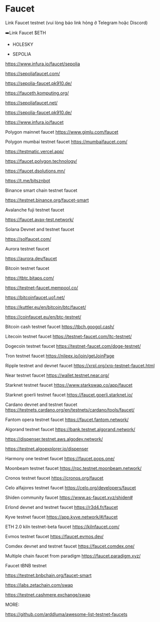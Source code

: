 # Faucet

Link Faucet testnet (vui lòng báo link hỏng ở Telegram hoặc Discord)

➡️Link Faucet $ETH 

- HOLESKY

- SEPOLIA

https://www.infura.io/faucet/sepolia

https://sepoliafaucet.com/

https://sepolia-faucet.pk910.de/

https://fauceth.komputing.org/

https://sepoliafaucet.net/

https://sepolia-faucet.pk910.de/

https://www.infura.io/faucet


Polygon mainnet faucet
https://www.gimlu.com/faucet

Polygon mumbai testnet faucet
https://mumbaifaucet.com/

https://testmatic.vercel.app/

https://faucet.polygon.technology/

https://faucet.dsolutions.mn/

https://t.me/bitsznbot

Binance smart chain testnet faucet

https://testnet.binance.org/faucet-smart

Avalanche fuji testnet faucet

https://faucet.avax-test.network/

Solana Devnet and testnet faucet

https://solfaucet.com/

Aurora testnet faucet

https://aurora.dev/faucet

Bitcoin testnet faucet

https://tbtc.bitaps.com/

https://testnet-faucet.mempool.co/

https://bitcoinfaucet.uo1.net/

https://kuttler.eu/en/bitcoin/btc/faucet/

https://coinfaucet.eu/en/btc-testnet/

Bitcoin cash testnet faucet
https://tbch.googol.cash/

Litecoin testnet faucet
https://testnet-faucet.com/ltc-testnet/

Dogecoin testnet faucet
https://testnet-faucet.com/doge-testnet/

Tron testnet faucet
https://nileex.io/join/getJoinPage

Ripple testnet and devnet faucet
https://xrpl.org/xrp-testnet-faucet.html

Near testnet faucet
https://wallet.testnet.near.org/

Starknet testnet faucet
https://www.starkswap.co/app/faucet

Starknet goerli testnet faucet
https://faucet.goerli.starknet.io/

Cardano devnet and testnet faucet
https://testnets.cardano.org/en/testnets/cardano/tools/faucet/

Fantom opera testnet faucet
https://faucet.fantom.network/

Algorand testnet faucet
https://bank.testnet.algorand.network/

https://dispenser.testnet.aws.algodev.network/

https://testnet.algoexplorer.io/dispenser

Harmony one testnet faucet
https://faucet.pops.one/

Moonbeam testnet faucet
https://rpc.testnet.moonbeam.network/

Cronos testnet faucet
https://cronos.org/faucet

Celo alfajores testnet faucet
https://celo.org/developers/faucet

Shiden community faucet
https://www.as-faucet.xyz/shiden#

Erlond devnet and testnet faucet
https://r3d4.fr/faucet

Kyve testnet faucet
https://app.kyve.network/#/faucet

ETH 2.0 kiln testnet-beta faucet
https://kilnfaucet.com/

Evmos testnet faucet
https://faucet.evmos.dev/

Comdex devnet and testnet faucet
https://faucet.comdex.one/

Multiple chain faucet from paradigm
https://faucet.paradigm.xyz/

Faucet tBNB testnet

https://testnet.bnbchain.org/faucet-smart

https://labs.zetachain.com/swap

https://testnet.cashmere.exchange/swap


MORE:

https://github.com/arddluma/awesome-list-testnet-faucets